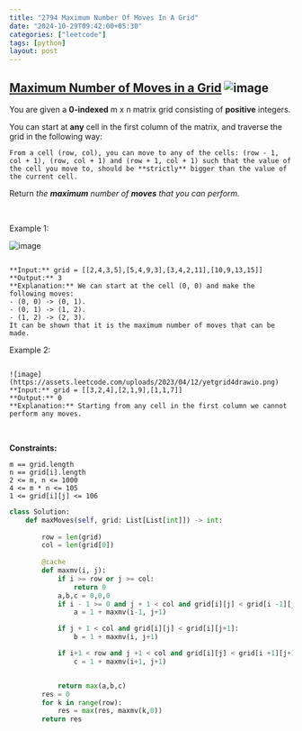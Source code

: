 ```yaml
---
title: "2794 Maximum Number Of Moves In A Grid"
date: "2024-10-29T09:42:00+05:30"
categories: ["leetcode"]
tags: [python]
layout: post
---
```


## [Maximum Number of Moves in a Grid](https://leetcode.com/problems/maximum-number-of-moves-in-a-grid) ![image](https://img.shields.io/badge/Difficulty-Medium-orange)

You are given a **0-indexed** m x n matrix grid consisting of **positive** integers.

You can start at **any** cell in the first column of the matrix, and traverse the grid in the following way:

	From a cell (row, col), you can move to any of the cells: (row - 1, col + 1), (row, col + 1) and (row + 1, col + 1) such that the value of the cell you move to, should be **strictly** bigger than the value of the current cell.

Return *the **maximum** number of **moves** that you can perform.*

 

Example 1:

![image](https://assets.leetcode.com/uploads/2023/04/11/yetgriddrawio-10.png)
```

**Input:** grid = [[2,4,3,5],[5,4,9,3],[3,4,2,11],[10,9,13,15]]
**Output:** 3
**Explanation:** We can start at the cell (0, 0) and make the following moves:
- (0, 0) -> (0, 1).
- (0, 1) -> (1, 2).
- (1, 2) -> (2, 3).
It can be shown that it is the maximum number of moves that can be made.
```

Example 2:

```

![image](https://assets.leetcode.com/uploads/2023/04/12/yetgrid4drawio.png)
**Input:** grid = [[3,2,4],[2,1,9],[1,1,7]]
**Output:** 0
**Explanation:** Starting from any cell in the first column we cannot perform any moves.

```

 

**Constraints:**

	m == grid.length
	n == grid[i].length
	2 <= m, n <= 1000
	4 <= m * n <= 105
	1 <= grid[i][j] <= 106

```python
class Solution:
    def maxMoves(self, grid: List[List[int]]) -> int:
        
        row = len(grid)
        col = len(grid[0])
        
        @cache
        def maxmv(i, j):
            if i >= row or j >= col:
                return 0
            a,b,c = 0,0,0
            if i - 1 >= 0 and j + 1 < col and grid[i][j] < grid[i -1][j+1]:
                a = 1 + maxmv(i-1, j+1)

            if j + 1 < col and grid[i][j] < grid[i][j+1]:
                b = 1 + maxmv(i, j+1)

            if i+1 < row and j +1 < col and grid[i][j] < grid[i +1][j+1]:
                c = 1 + maxmv(i+1, j+1)


            return max(a,b,c)
        res = 0
        for k in range(row):
            res = max(res, maxmv(k,0))
        return res
```